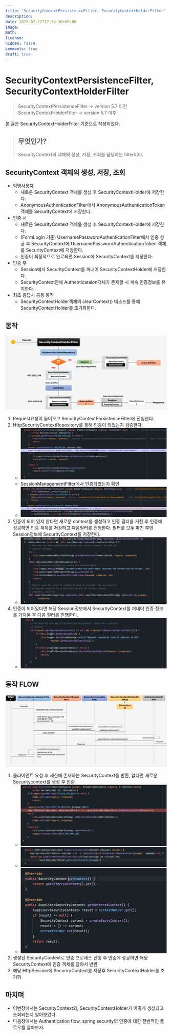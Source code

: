 ```yaml
---
title: "SecurityContextPersistenceFilter, SecurityContextHolderFilter"
description: 
date: 2023-07-22T17:36:26+09:00
image: 
math: 
license: 
hidden: false
comments: true
draft: true
---
```


# SecurityContextPersistenceFilter, SecurityContextHolderFilter

> SecurityContextPersistenceFilter -> version 5.7 이전
> SecurityContextHolderFilter -> version 5.7 이후

본 글은 SecurityContextHolderFilter 기준으로 작성되었다.

> ## 무엇인가?
> SecurityContext의 객체의 생성, 저장, 조회를 담당하는 filter이다.

## SecurityContext 객체의 생성, 저장, 조회
* 익명사용자
  * 새로운 SecurityContext 객체를 생성 후 SecurityContextHolder에 저장한다.
  * AnonymousAuthenticationFilter에서 AnonymousAuthenticationToken 객체를 SecurityContext에 저장한다.
* 인증 시
  * 새로운 SecurityContext 객체를 생성 후 SecurityContextHolder에 저장한다.
  * (FormLogin 기준) UsernamePasswordAuthenticationFilter에서 인증 성공 후 SecurityContext에 UsernamePasswordAuthenticationToken 객체를 SecurityContext에 저장한다.
  * 인증이 최정적으로 완료되면 Session에 SecurityContext를 저장한다.
* 인증 후
  * Session에서 SecurityContext를 꺼내어 SecurityContextHolder에 저장한다.
  * SecurityContext안에 Authenticataion객체가 존재할 시 계속 인증정보를 유지한다.
* 최초 응답시 공통 동작
  * SecurityContextHolder객체의 clearContext() 메소드를 통해 SecurityContextHolder를 초기화한다.

## 동작
![img.png](img.png)
1. Request요청이 들어오고 SecurityContextPersistenceFilter에 진입한다.
2. HttpSecurityContextRepository를 통해 인증이 되었는지 검증한다.
   * ![img_1.png](img_1.png)
   * SessionManagementFilter에서 인증되었는지 확인
   * ![img_2.png](img_2.png)
3. 인증이 되어 있지 않다면 새로운 context를 생성하고 인증 필터를 거친 후 인증에 성공하면 인증 객체를 저장하고 다음필터를 진행한다. 필터를 모두 마친 후엔 Session정보에 SecurityContext를 저장한다.
   * ![img_4.png](img_4.png)
4. 인증이 되어있다면 해당 Session정보에서 SecurityContext를 꺼내어 인증 정보를 가져온 후 다음 필터를 진행한다.
   * ![img_3.png](img_3.png)

    
## 동작 FLOW
![img_5.png](img_5.png)

1. 클라이언트 요청 후 세션에 존재하는 SecurityContext를 반환, 없다면 새로운 Securitycontext를 생성 후 반환
   * ![img_6.png](img_6.png)
   * ![img_7.png](img_7.png)
   * ![img_8.png](img_8.png)
2. 생성된 SecurityContext로 인증 프로세스 진행 후 인증에 성공하면 해당 SecurityContext에 인증 객체를 담아서 반환
3. 해당 HttpSession에 SecuriryContext를 저장후 SecurityContextHolder를 초기화


## 마치며
- 이번장에서는 SecurityContext와, SecurityContextHolder가 어떻게 생성되고 조회되는지 알아보았다.
- 다음장에서는 Authentication flow, spring security의 인증에 대한 전반적인 플로우를 알아보자.